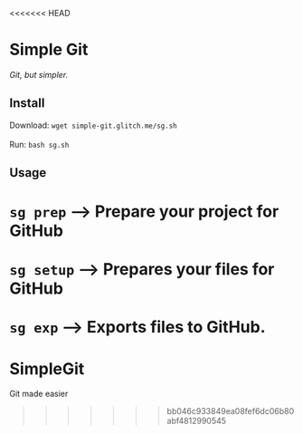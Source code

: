 <<<<<<< HEAD
# Simple Git
*Git, but simpler.*

## Install
Download:
`wget simple-git.glitch.me/sg.sh`
<br>
<br>
Run:
`bash sg.sh`

## Usage
`sg prep` --> Prepare your project for GitHub
<br>
<br>
`sg setup` --> Prepares your files for GitHub
<br>
<br>
`sg exp` --> Exports files to GitHub.
=======
# SimpleGit
Git made easier
>>>>>>> bb046c933849ea08fef6dc06b80abf4812990545
